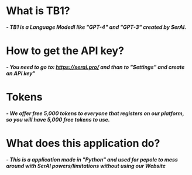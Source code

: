 # What is TB1?

***- TB1 is a Language Modedl like "GPT-4" and "GPT-3" created by SerAI.***

# How to get the API key?
***- You need to go to: https://serai.pro/ and than to "Settings" and create an API key"***

# Tokens
***- We offer free 5,000 tokens to everyone that registers on our platform, so you will have 5,000 free tokens to use.***

# What does this application do?

***- This is a application made in "Python" and used for pepole to mess around with SerAI powers/limitations without using our Website***
